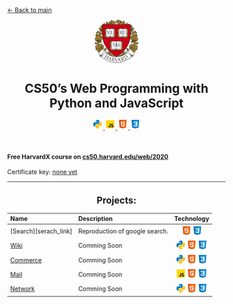 [<- Back to main](https://github.com/GrandEchoWhiskey)

<p align="center"><a href="https://cs50.harvard.edu/web/2020">
  <img src="https://github.com/GrandEchoWhiskey/grandechowhiskey/blob/main/icons/course/harvard100.png" /><br>
</a></p>
<h1 align="center">CS50’s Web Programming with Python and JavaScript</h1>

<p align="center"><a href="#">
  <img src="https://github.com/GrandEchoWhiskey/grandechowhiskey/blob/main/icons/programming/python.png" />
  <img src="https://github.com/GrandEchoWhiskey/grandechowhiskey/blob/main/icons/programming/js.png" />
  <img src="https://github.com/GrandEchoWhiskey/grandechowhiskey/blob/main/icons/programming/html.png" />
  <img src="https://github.com/GrandEchoWhiskey/grandechowhiskey/blob/main/icons/programming/css.png" />
</a></p>

<br>

#### Free HarvardX course on [cs50.harvard.edu/web/2020][harvard_link] 
Certificate key: [none yet][certificate_link]

---

<div align="center" markdown>

## Projects:
Name | Description | Technology
:--- | :--- | :---:
[Search][serach_link] | Reproduction of google search. | [![HTML][html_img]![CSS][css_img]](#)
[Wiki][wiki_link] | Comming Soon | [![Python][py_img]![HTML][html_img]![CSS][css_img]](#)
[Commerce][commerce_link] | Comming Soon | [![Python][py_img]![HTML][html_img]![CSS][css_img]](#)
[Mail][mail_link] | Comming Soon | [![JavaScript][js_img]![HTML][html_img]![CSS][css_img]](#)
[Network][network_link] | Comming Soon | [![Python][py_img]![HTML][html_img]![CSS][css_img]](#)

</div>

<!-- Links -->

[harvard_link]:     https://cs50.harvard.edu/web/2020
[certificate_link]: #

[search_link]:      proj-0-search
[wiki_link]:        proj-1-wiki
[commerce_link]:    proj-2-commerce
[mail_link]:        proj-3-mail
[network_link]:     proj-4-network

[html_img]:         https://github.com/GrandEchoWhiskey/grandechowhiskey/blob/main/icons/programming/html.png
[css_img]:          https://github.com/GrandEchoWhiskey/grandechowhiskey/blob/main/icons/programming/css.png
[js_img]:           https://github.com/GrandEchoWhiskey/grandechowhiskey/blob/main/icons/programming/js.png
[py_img]:           https://github.com/GrandEchoWhiskey/grandechowhiskey/blob/main/icons/programming/python.png
